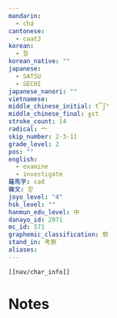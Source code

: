 ```yaml
---
mandarin:
  - chá
cantonese:
  - caat3
korean:
  - 찰
korean_native: ""
japanese:
  - SATSU
  - SECHI
japanese_nanori: ""
vietnamese:
middle_chinese_initial: t͡ʃʰ
middle_chinese_final: ɣɛt
stroke_count: 14
radical: 宀
skip_number: 2-3-11
grade_level: 2
pos: ""
english:
  - examine
  - investigate
羅馬字: cad
韓文: 찯
joyo_level: "4"
hsk_level: ""
hanmun_edu_level: 中
danayo_id: 2071
mc_id: 571
graphemic_classification: 祭
stand_in: 考察
aliases:
---
```

```meta-bind-embed
[[nav/char_info]]
```

# Notes
